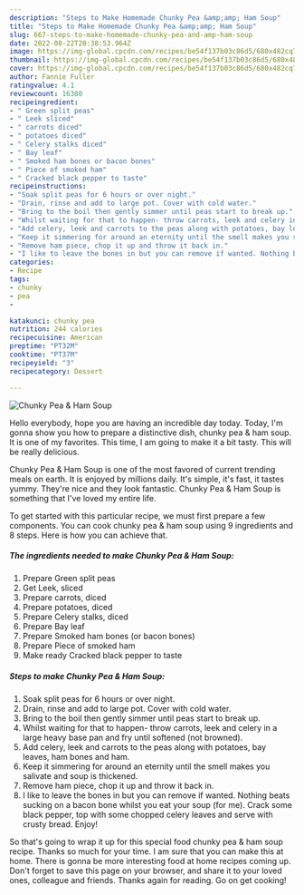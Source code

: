 ```yaml
---
description: "Steps to Make Homemade Chunky Pea &amp;amp; Ham Soup"
title: "Steps to Make Homemade Chunky Pea &amp;amp; Ham Soup"
slug: 667-steps-to-make-homemade-chunky-pea-and-amp-ham-soup
date: 2022-08-22T20:38:53.964Z
image: https://img-global.cpcdn.com/recipes/be54f137b03c86d5/680x482cq70/chunky-pea-ham-soup-recipe-main-photo.jpg
thumbnail: https://img-global.cpcdn.com/recipes/be54f137b03c86d5/680x482cq70/chunky-pea-ham-soup-recipe-main-photo.jpg
cover: https://img-global.cpcdn.com/recipes/be54f137b03c86d5/680x482cq70/chunky-pea-ham-soup-recipe-main-photo.jpg
author: Fannie Fuller
ratingvalue: 4.1
reviewcount: 16380
recipeingredient:
- " Green split peas"
- " Leek sliced"
- " carrots diced"
- " potatoes diced"
- " Celery stalks diced"
- " Bay leaf"
- " Smoked ham bones or bacon bones"
- " Piece of smoked ham"
- " Cracked black pepper to taste"
recipeinstructions:
- "Soak split peas for 6 hours or over night."
- "Drain, rinse and add to large pot. Cover with cold water."
- "Bring to the boil then gently simmer until peas start to break up."
- "Whilst waiting for that to happen- throw carrots, leek and celery in a large heavy base pan and fry until softened (not browned)."
- "Add celery, leek and carrots to the peas along with potatoes, bay leaves, ham bones and ham."
- "Keep it simmering for around an eternity until the smell makes you salivate and soup is thickened."
- "Remove ham piece, chop it up and throw it back in."
- "I like to leave the bones in but you can remove if wanted. Nothing beats sucking on a bacon bone whilst you eat your soup (for me). Crack some black pepper, top with some chopped celery leaves and serve with crusty bread. Enjoy!"
categories:
- Recipe
tags:
- chunky
- pea
- 

katakunci: chunky pea  
nutrition: 244 calories
recipecuisine: American
preptime: "PT32M"
cooktime: "PT37M"
recipeyield: "3"
recipecategory: Dessert

---
```



![Chunky Pea &amp; Ham Soup](https://img-global.cpcdn.com/recipes/be54f137b03c86d5/680x482cq70/chunky-pea-ham-soup-recipe-main-photo.jpg)

Hello everybody, hope you are having an incredible day today. Today, I'm gonna show you how to prepare a distinctive dish, chunky pea &amp; ham soup. It is one of my favorites. This time, I am going to make it a bit tasty. This will be really delicious.

Chunky Pea &amp; Ham Soup is one of the most favored of current trending meals on earth. It is enjoyed by millions daily. It's simple, it's fast, it tastes yummy. They're nice and they look fantastic. Chunky Pea &amp; Ham Soup is something that I've loved my entire life.




To get started with this particular recipe, we must first prepare a few components. You can cook chunky pea &amp; ham soup using 9 ingredients and 8 steps. Here is how you can achieve that.

<!--inarticleads1-->

##### The ingredients needed to make Chunky Pea &amp; Ham Soup:

1. Prepare  Green split peas
1. Get  Leek, sliced
1. Prepare  carrots, diced
1. Prepare  potatoes, diced
1. Prepare  Celery stalks, diced
1. Prepare  Bay leaf
1. Prepare  Smoked ham bones (or bacon bones)
1. Prepare  Piece of smoked ham
1. Make ready  Cracked black pepper to taste




<!--inarticleads2-->

##### Steps to make Chunky Pea &amp; Ham Soup:

1. Soak split peas for 6 hours or over night.
1. Drain, rinse and add to large pot. Cover with cold water.
1. Bring to the boil then gently simmer until peas start to break up.
1. Whilst waiting for that to happen- throw carrots, leek and celery in a large heavy base pan and fry until softened (not browned).
1. Add celery, leek and carrots to the peas along with potatoes, bay leaves, ham bones and ham.
1. Keep it simmering for around an eternity until the smell makes you salivate and soup is thickened.
1. Remove ham piece, chop it up and throw it back in.
1. I like to leave the bones in but you can remove if wanted. Nothing beats sucking on a bacon bone whilst you eat your soup (for me). Crack some black pepper, top with some chopped celery leaves and serve with crusty bread. Enjoy!




So that's going to wrap it up for this special food chunky pea &amp; ham soup recipe. Thanks so much for your time. I am sure that you can make this at home. There is gonna be more interesting food at home recipes coming up. Don't forget to save this page on your browser, and share it to your loved ones, colleague and friends. Thanks again for reading. Go on get cooking!
